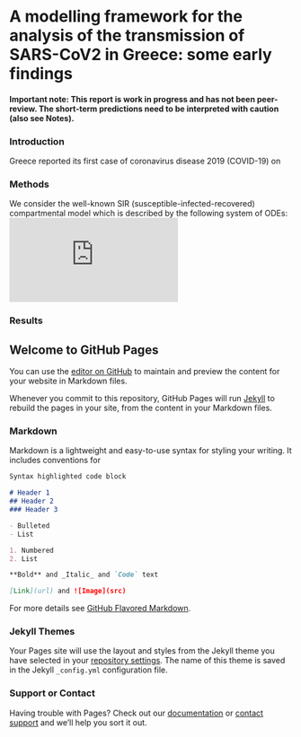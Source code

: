 # A modelling framework for the analysis of the transmission of SARS-CoV2 in Greece: some early findings

#### Important note: This report is work in progress and has not been peer-review. The short-term predictions need to be interpreted with caution (also see Notes).

### Introduction
Greece reported its first case of coronavirus disease 2019 (COVID-19) on 

### Methods
We consider the well-known SIR (susceptible-infected-recovered) compartmental model which is described by the following system of ODEs:
![ode](https://latex.codecogs.com/gif.latex?%5Cbegin%7Balign%7D%5Cbegin%7Bsplit%7D%20%5Cfrac%7B%5Cmathrm%7Bd%7DS_t%7D%7B%5Cmathrm%7Bd%7Dt%7D%20%26%20%3D%20-%20%5Cfrac%7B%5Cbeta_t%7D%7BN%7D%20S_t%20I_%7Bt%7D%5C%5C%20%5Cfrac%7B%5Cmathrm%7Bd%7DI_%7Bt%7D%7D%7B%5Cmathrm%7Bd%7Dt%7D%20%26%20%3D%20%5Cfrac%7B%5Cbeta_t%7D%7BN%7D%20S_t%20I_%7Bt%7D%20-%20%5Cgamma%20I_%7Bt%7D%5C%5C%20%5Cfrac%7B%5Cmathrm%7Bd%7DR_%7Bt%7D%7D%7B%5Cmathrm%7Bd%7Dt%7D%20%26%20%3D%20%5Cgamma%20I_%7Bt%7D%20%5Cend%7Bsplit%7D%5Cend%7Balign%7D)
### Results

## Welcome to GitHub Pages

You can use the [editor on GitHub](https://github.com/anastasiateles/page/edit/main/README.md) to maintain and preview the content for your website in Markdown files.

Whenever you commit to this repository, GitHub Pages will run [Jekyll](https://jekyllrb.com/) to rebuild the pages in your site, from the content in your Markdown files.

### Markdown

Markdown is a lightweight and easy-to-use syntax for styling your writing. It includes conventions for

```markdown
Syntax highlighted code block

# Header 1
## Header 2
### Header 3

- Bulleted
- List

1. Numbered
2. List

**Bold** and _Italic_ and `Code` text

[Link](url) and ![Image](src)
```

For more details see [GitHub Flavored Markdown](https://guides.github.com/features/mastering-markdown/).

### Jekyll Themes

Your Pages site will use the layout and styles from the Jekyll theme you have selected in your [repository settings](https://github.com/anastasiateles/page/settings). The name of this theme is saved in the Jekyll `_config.yml` configuration file.

### Support or Contact

Having trouble with Pages? Check out our [documentation](https://docs.github.com/categories/github-pages-basics/) or [contact support](https://github.com/contact) and we’ll help you sort it out.

